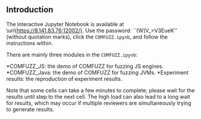 ## Introduction

The interactive Jupyter Notebook is available at \url{https://8.141.83.76:12002/}. Use the password: ``(W]V_>V3EueK'' (without quotation marks), click the `COMFUZZ.ipynb`, and follow the instructions within.

There are mainly three modules in the `COMFUZZ.ipynb`:

*COMFUZZ_JS: the demo of COMFUZZ for fuzzing JS engines.
*COMFUZZ_Java: the demo of COMFUZZ for fuzzing JVMs.
*Experiment results: the reproduction of experiment results.

Note that some cells can take a few minutes to complete; please wait for the results until step to the next cell. The high load can also lead to a long wait for results, which may occur if multiple reviewers are simultaneously trying to generate results.

